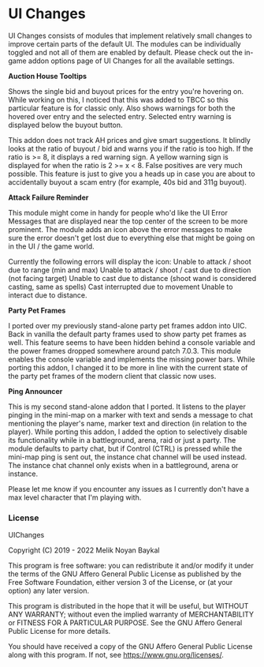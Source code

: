 # UI Changes

UI Changes consists of modules that implement relatively small changes to improve certain parts of the default UI. The modules can be individually toggled and not all of them are enabled by default. Please check out the in-game addon options page of UI Changes for all the available settings.

**Auction House Tooltips**

Shows the single bid and buyout prices for the entry you're hovering on. While working on this, I noticed that this was added to TBCC so this particular feature is for classic only.
Also shows warnings for both the hovered over entry and the selected entry.
Selected entry warning is displayed below the buyout button.

This addon does not track AH prices and give smart suggestions. It blindly looks at the ratio of buyout / bid and warns you if the ratio is too high.
If the ratio is >= 8, it displays a red warning sign. A yellow warning sign is displayed for when the ratio is 2 >= x < 8.
False positives are very much possible. This feature is just to give you a heads up in case you are about to accidentally buyout a scam entry (for example, 40s bid and 311g buyout).

**Attack Failure Reminder**

This module might come in handy for people who'd like the UI Error Messages that are displayed near the top center of the screen to be more prominent. The module adds an icon above the error messages to make sure the error doesn't get lost due to everything else that might be going on in the UI / the game world.

Currently the following errors will display the icon:
  Unable to attack / shoot due to range (min and max)
  Unable to attack / shoot / cast due to direction (not facing target)
  Unable to cast due to distance (shoot wand is considered casting, same as spells)
  Cast interrupted due to movement
  Unable to interact due to distance.

**Party Pet Frames**

I ported over my previously stand-alone party pet frames addon into UIC. Back in vanilla the default party frames used to show party pet frames as well. This feature seems to have been hidden behind a console variable and the power frames dropped somewhere around patch 7.0.3. This module enables the console variable and implements the missing power bars. While porting this addon, I changed it to be more in line with the current state of the party pet frames of the modern client that classic now uses.

**Ping Announcer**

This is my second stand-alone addon that I ported. It listens to the player pinging in the mini-map on a marker with text and sends a message to chat mentioning the player's name, marker text and direction (in relation to the player). While porting this addon, I added the option to selectively disable its functionality while in a battleground, arena, raid or just a party. The module defaults to party chat, but if Control (CTRL) is pressed while the mini-map ping is sent out, the instance chat channel will be used instead. The instance chat channel only exists when in a battleground, arena or instance.

Please let me know if you encounter any issues as I currently don't have a max level character that I'm playing with.

### License
UIChanges

Copyright (C) 2019 - 2022 Melik Noyan Baykal

This program is free software: you can redistribute it and/or modify
it under the terms of the GNU Affero General Public License as
published by the Free Software Foundation, either version 3 of the
License, or (at your option) any later version.

This program is distributed in the hope that it will be useful,
but WITHOUT ANY WARRANTY; without even the implied warranty of
MERCHANTABILITY or FITNESS FOR A PARTICULAR PURPOSE.  See the
GNU Affero General Public License for more details.

You should have received a copy of the GNU Affero General Public License
along with this program.  If not, see <https://www.gnu.org/licenses/>.

